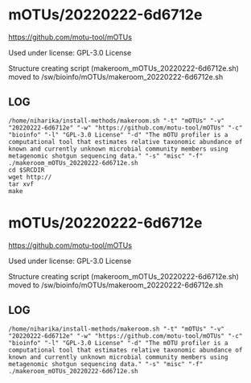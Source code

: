 mOTUs/20220222-6d6712e
========================

<https://github.com/motu-tool/mOTUs>

Used under license:
GPL-3.0 License


Structure creating script (makeroom_mOTUs_20220222-6d6712e.sh) moved to /sw/bioinfo/mOTUs/makeroom_20220222-6d6712e.sh

LOG
---

    /home/niharika/install-methods/makeroom.sh "-t" "mOTUs" "-v" "20220222-6d6712e" "-w" "https://github.com/motu-tool/mOTUs" "-c" "bioinfo" "-l" "GPL-3.0 License" "-d" "The mOTU profiler is a computational tool that estimates relative taxonomic abundance of known and currently unknown microbial community members using metagenomic shotgun sequencing data." "-s" "misc" "-f"
    ./makeroom_mOTUs_20220222-6d6712e.sh
    cd $SRCDIR
    wget http://
    tar xvf 
    make

mOTUs/20220222-6d6712e
========================

<https://github.com/motu-tool/mOTUs>

Used under license:
GPL-3.0 License


Structure creating script (makeroom_mOTUs_20220222-6d6712e.sh) moved to /sw/bioinfo/mOTUs/makeroom_20220222-6d6712e.sh

LOG
---

    /home/niharika/install-methods/makeroom.sh "-t" "mOTUs" "-v" "20220222-6d6712e" "-w" "https://github.com/motu-tool/mOTUs" "-c" "bioinfo" "-l" "GPL-3.0 License" "-d" "The mOTU profiler is a computational tool that estimates relative taxonomic abundance of known and currently unknown microbial community members using metagenomic shotgun sequencing data." "-s" "misc" "-f"
    ./makeroom_mOTUs_20220222-6d6712e.sh

